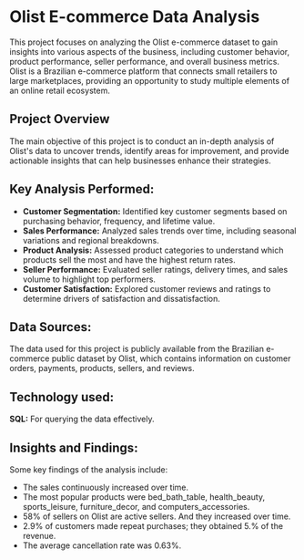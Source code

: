 
# Olist E-commerce Data Analysis

This project focuses on analyzing the Olist e-commerce dataset to gain insights into various aspects of the business, including customer behavior, product performance, seller performance, and overall business metrics. Olist is a Brazilian e-commerce platform that connects small retailers to large marketplaces, providing an opportunity to study multiple elements of an online retail ecosystem.

## Project Overview
The main objective of this project is to conduct an in-depth analysis of Olist's data to uncover trends, identify areas for improvement, and provide actionable insights that can help businesses enhance their strategies.

## Key Analysis Performed:
* **Customer Segmentation:** Identified key customer segments based on purchasing behavior, frequency, and lifetime value.
* **Sales Performance:** Analyzed sales trends over time, including seasonal variations and regional breakdowns.
* **Product Analysis:** Assessed product categories to understand which products sell the most and have the highest return rates.
* **Seller Performance:** Evaluated seller ratings, delivery times, and sales volume to highlight top performers.
* **Customer Satisfaction:** Explored customer reviews and ratings to determine drivers of satisfaction and dissatisfaction.

## Data Sources:
The data used for this project is publicly available from the Brazilian e-commerce public dataset by Olist, which contains information on customer orders, payments, products, sellers, and reviews.

## Technology used:
**SQL:** For querying the data effectively.

## Insights and Findings:
Some key findings of the analysis include:
* The sales continuously increased over time.
* The most popular products were bed_bath_table, health_beauty, sports_leisure, furniture_decor, and computers_accessories.
* 58% of sellers on Olist are active sellers. And they increased over time.
* 2.9% of customers made repeat purchases; they obtained 5.% of the revenue.
* The average cancellation rate was 0.63%.
